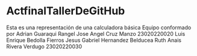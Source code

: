 # ActfinalTallerDeGitHub
Esta es una representación de una calculadora básica 
Equipo conformado por
Adrian Guaraqui Rangel 
Jose Angel Cruz Manzo 23020220020
Luis Enrique Bedolla Fierros 
Jesus Gabriel Hernandez Belducea
Ruth Anais Rivera Verdugo 23020220030